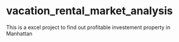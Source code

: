 # vacation_rental_market_analysis
This is a excel project to find out profitable investement property in Manhattan 
